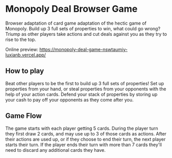 # Monopoly Deal Browser Game
Browser adaptation of card game adaptation of the hectic game of Monopoly. Build up 3 full sets of properties to win, what could go wrong? Triump as other players take actions and cut deals against you as they try to rise to the top.

Online preview: https://monopoly-deal-game-nswtaumiy-luxianb.vercel.app/

## How to play
Beat other players to be the first to build up 3 full sets of properties! Set up properties from your hand, or steal properties from your opponents with the help of your action cards. Defend your stack of properties by storing up your cash to pay off your opponents as they come after you.

## Game Flow
The game starts with each player getting 5 cards. During the player turn they first draw 2 cards, and may use up to 3 of those cards as actions. After their actions are used up, or if they choose to end their turn, the next player starts their turn. If the player ends their turn with more than 7 cards they'll need to discard any additional cards they have. 

<!-- ## Card Types -->
<!-- ### Property Cards -->
<!-- ### Money Cards -->

